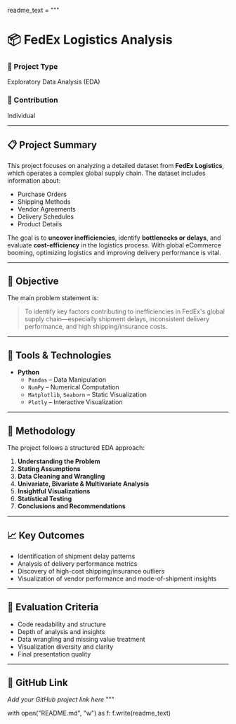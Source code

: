readme_text = """
# 📦 FedEx Logistics Analysis

### 🧠 Project Type
Exploratory Data Analysis (EDA)

### 👤 Contribution
Individual

---

## 📋 Project Summary

This project focuses on analyzing a detailed dataset from **FedEx Logistics**, which operates a complex global supply chain. The dataset includes information about:

- Purchase Orders  
- Shipping Methods  
- Vendor Agreements  
- Delivery Schedules  
- Product Details

The goal is to **uncover inefficiencies**, identify **bottlenecks or delays**, and evaluate **cost-efficiency** in the logistics process. With global eCommerce booming, optimizing logistics and improving delivery performance is vital.

---

## 🎯 Objective

The main problem statement is:
> To identify key factors contributing to inefficiencies in FedEx's global supply chain—especially shipment delays, inconsistent delivery performance, and high shipping/insurance costs.

---

## 🔧 Tools & Technologies

- **Python**
  - `Pandas` – Data Manipulation  
  - `NumPy` – Numerical Computation  
  - `Matplotlib`, `Seaborn` – Static Visualization  
  - `Plotly` – Interactive Visualization  

---

## 🧪 Methodology

The project follows a structured EDA approach:

1. **Understanding the Problem**
2. **Stating Assumptions**
3. **Data Cleaning and Wrangling**
4. **Univariate, Bivariate & Multivariate Analysis**
5. **Insightful Visualizations**
6. **Statistical Testing**
7. **Conclusions and Recommendations**

---

## 📈 Key Outcomes

- Identification of shipment delay patterns  
- Analysis of delivery performance metrics  
- Discovery of high-cost shipping/insurance outliers  
- Visualization of vendor performance and mode-of-shipment insights  

---

## 📝 Evaluation Criteria

- Code readability and structure  
- Depth of analysis and insights  
- Data wrangling and missing value treatment  
- Visualization diversity and clarity  
- Final presentation quality  

---

## 🔗 GitHub Link

*Add your GitHub project link here*
"""

with open("README.md", "w") as f:
    f.write(readme_text)

